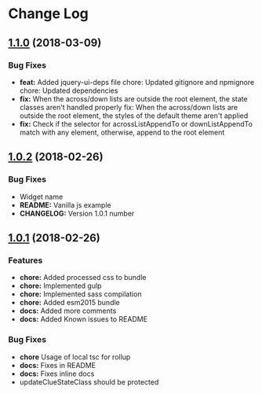 # Change Log
<a name="1.0.3"></a>
## [1.1.0](https://github.com/davinchi-finsi/jq-crossword/compare/v1.1.0...v1.1.0) (2018-03-09)
### Bug Fixes
* **feat:** Added jquery-ui-deps file chore: Updated gitignore and npmignore chore: Updated dependencies
* **fix:** When the across/down lists are outside the root element, the state classes aren't handled properly fix: When the across/down lists are outside the root element, the styles of the default theme aren't applied
* **fix:** Check if the selector for acrossListAppendTo or downListAppendTo match with any element, otherwise, append to the root element
<a name="1.0.2"></a>
## [1.0.2](https://github.com/davinchi-finsi/jq-crossword/compare/v1.0.1...v1.0.2) (2018-02-26)
### Bug Fixes
* Widget name
* **README:** Vanilla js example
* **CHANGELOG:** Version 1.0.1 number

<a name="1.0.1"></a>
## [1.0.1](https://github.com/davinchi-finsi/jq-crossword/compare/v1.0.0...v1.0.1) (2018-02-26)
### Features
* **chore:** Added processed css to bundle
* **chore:** Implemented gulp
* **chore:** Implemented sass compilation
* **chore:**  Added esm2015 bundle
* **docs:** Added more comments
* **docs:** Added Known issues to README

### Bug Fixes
* **chore** Usage of local tsc for rollup
* **docs:** Fixes in README
* **docs:** Fixes inline docs
* updateClueStateClass should be protected